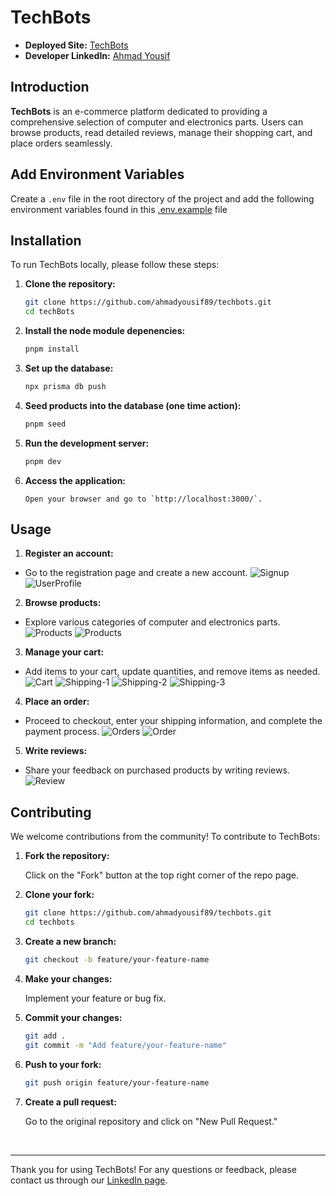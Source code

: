 # TechBots

- **Deployed Site:** [TechBots](https://techbots.vercel.app/)
- **Developer LinkedIn:** [Ahmad Yousif](https://www.linkedin.com/in/dev-ahmadyousif/)

## Introduction

**TechBots** is an e-commerce platform dedicated to providing a comprehensive selection of computer and electronics parts. Users can browse products, read detailed reviews, manage their shopping cart, and place orders seamlessly.

## Add Environment Variables

Create a `.env` file in the root directory of the project and add the following environment variables found in this [.env.example](.env.example) file

## Installation

To run TechBots locally, please follow these steps:

1. **Clone the repository:**

   ```sh
   git clone https://github.com/ahmadyousif89/techbots.git
   cd techBots
   ```

2. **Install the node module depenencies:**

   ```sh
   pnpm install
   ```

3. **Set up the database:**

   ```sh
   npx prisma db push
   ```

4. **Seed products into the database (one time action):**

   ```sh
   pnpm seed
   ```

5. **Run the development server:**

   ```sh
   pnpm dev
   ```

6. **Access the application:**
   ```
   Open your browser and go to `http://localhost:3000/`.
   ```

## Usage

1. **Register an account:**

- Go to the registration page and create a new account.
  ![Signup](public/images/auth-1.png)
  ![UserProfile](public/images/auth-3.png)

2. **Browse products:**

- Explore various categories of computer and electronics parts.
  ![Products](public/images/p1.png)
  ![Products](public/images/sp-full.png)

3. **Manage your cart:**

- Add items to your cart, update quantities, and remove items as needed.
  ![Cart](public/images/cart-1.png)
  ![Shipping-1](public/images/cart-ship1.png)
  ![Shipping-2](public/images/cart-ship2.png)
  ![Shipping-3](public/images/cart-ship3.png)

4. **Place an order:**

- Proceed to checkout, enter your shipping information, and complete the payment process.
  ![Orders](public/images/orders.png)
  ![Order](public/images/order.png)

5. **Write reviews:**

- Share your feedback on purchased products by writing reviews.
  ![Review](public/images/review.png)

## Contributing

We welcome contributions from the community! To contribute to TechBots:

1. **Fork the repository:**

   Click on the "Fork" button at the top right corner of the repo page.

2. **Clone your fork:**

   ```sh
   git clone https://github.com/ahmadyousif89/techbots.git
   cd techbots
   ```

3. **Create a new branch:**

   ```sh
   git checkout -b feature/your-feature-name
   ```

4. **Make your changes:**

   Implement your feature or bug fix.

5. **Commit your changes:**

   ```sh
   git add .
   git commit -m "Add feature/your-feature-name"
   ```

6. **Push to your fork:**

   ```sh
   git push origin feature/your-feature-name
   ```

7. **Create a pull request:**

   Go to the original repository and click on "New Pull Request."

<br>

---

Thank you for using TechBots! For any questions or feedback, please contact us through our [LinkedIn page](https://www.linkedin.com/in/dev-ahmadyousif/).
